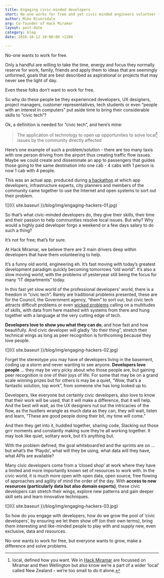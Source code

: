 ```yaml
---
title: Engaging civic-minded developers
short: No-one works for free and yet civic-minded engineers volunteer their time & skills all the time, find out how to engage them for your event.
author: Mike Riversdale
org: Co-founder of Hack Miramar
layout: post-date
category: blog
date: 2016-10-12 10:00:00 +1200

---
```


No-one wants to work for free.

Only a handful are willing to take the time, energy and focus they normally reserve for work, family, friends and apply them to ideas that are seemingly unformed, goals that are best described as aspirational or projects that may never see the light of day.

Even these folks don’t want to work for free.

So why do these people be they experienced developers, UX designers, project managers, customer representatives, tech students or even “people with an interest in computers” put aside time to bring their considerable skills to “civic tech”?

Ok, a definition is needed for “civic tech”, and here’s mine:

> The application of technology to open up opportunities to solve local[^n] issues by the community directly affected

Here’s one example of such a problem/solution - there are too many taxis with one person driving from the airport thus creating traffic flow issues. Maybe we could create and disseminate an app to passengers that guides those going to the same destination into one cab - 4 cabs with 1 person is now 1 cab with 4 people. 

This was an actual app, produced during [a hackathon](http://www.hackmiramar.org/hack-v1/) at which app developers, infrastructure experts, city planners and members of the community came together to use the Internet and open systems to sort out their problem.

![]({{ site.baseurl }}/blog/img/engaging-hackers-01.jpg)

So that’s what civic-minded developers do, they give their skills, their time and their passion to help communities resolve local issues. But why? Why would a highly paid developer forgo a weekend or a few days salary to do such a thing?

It’s not for free; that’s for sure.

At Hack Miramar, we believe there are 3 main drivers deep within developers that have them volunteering to help.

It’s a funny old world, engineering eh. It’s fast moving with today’s greatest development paradigm quickly becoming tomorrows “old world”. It’s also a slow moving world, with the problems of yesteryear still being the focus for many “IT departments” today.

In this fast yet slow world of the professional developers' world, there is a freedom in “civic tech”. Rarely are traditional problems presented, these are for the Council, the Government agency, “them” to sort out, but civic tech attracts difficult problems or even [wicked problems](https://en.wikipedia.org/wiki/Wicked_problem) calling on a multitudes of skills, with data from here mashed with systems from there and hung together with a language at the very cutting edge of tech.

**Developers love to show you what they can do**, and how fast and how beautifully. And civic developer will gladly “do their thing”, stretch their technical wings as long as peer recognition is forthcoming because they love people.

![]({{ site.baseurl }}/blog/img/engaging-hackers-02.jpg)

Forget the stereotype you may have of developers living in the basement, coding up a storm and never wanting to see anyone. **Developers love people** ... they may be very picky about who those people are, but gaining peer recognition is one of their joys of life. For some that may be on a grand scale winning prizes but for others is may be a quiet, “Wow, that’s a fantastic solution, top work”, from someone she has long looked up to.

Developers, like everyone but certainly civic developers, also love to know that their work will be used, that it will make a difference, that it will help. And the best will wait, as the UX designers nut out the intricacies of the flow, as the hustlers wrangle as much data as they can, they will wait, listen and learn, “These are good people doing their bit, my time will come.”

And then they get into it, huddled together, sharing code, Slacking out those grrr moments and constantly making sure they’re all working together. It may look like quiet, solitary work, but it’s anything but.

With the problem defined, the goal whiteboard’ed and the sprints are on … but what’s the ‘Playdo’, what will they be using, what data will they have, what APIs are available? 

Many civic developers come from a ‘closed shop’ at work where they have a limited and more importantly known set of resources to work with. In the civic world, it is much more open with open data, open source, free flowing of approaches and agility of mind the order of the day. With **access to new resources (particularly data but also domain experts)**, these civic developers can stretch their wings, explore new patterns and gain deeper skill sets and learn innovative techniques.

![]({{ site.baseurl }}/blog/img/engaging-hackers-03.jpg)

So how do you engage with developers, how do we grow the pool of ‘civic developers’, by ensuring we let them show off (on their own terms), bring them interesting and like-minded people to play with and supply new, even exclusive, data and resources.

No-one wants to work for free, but everyone wants to grow, make a difference and solve problems.

[^n]: local, defined how you want. We in [Hack Miramar](http://www.hackmiramar.org/) are focussed on Miramar and then Wellington but also know we’re a part of a wider ‘local’ called New Zealand - we’re too small to do it alone.